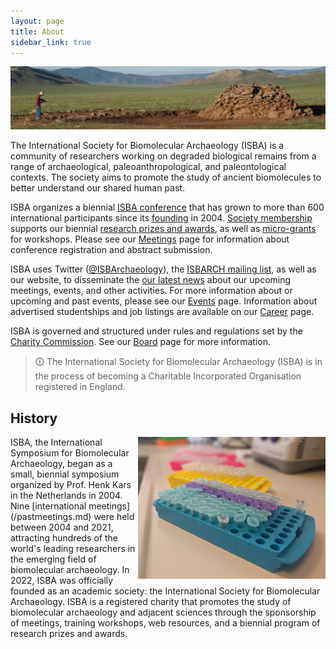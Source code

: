 ```yaml
---
layout: page
title: About
sidebar_link: true
---
```


![Khirigsuur](/assets/images/banners/khirigsuur.jpg)

The International Society for Biomolecular Archaeology (ISBA) is a community of researchers working on degraded biological remains from a range of archaeological, paleoanthropological, and paleontological contexts. The society aims to promote the study of ancient biomolecules to better understand our shared human past.

ISBA organizes a biennial [ISBA conference](/category/meetings.md) that has grown to more than 600 international participants since its [founding](/pastmeetings.md) in 2004. [Society membership](/membership) supports our biennial [research prizes and awards](/awards), as well as [micro-grants](/funding) for workshops. Please see our [Meetings](/category/meetings) page for information about conference registration and abstract submission.

ISBA uses Twitter ([@ISBArchaeology](https://twitter.com/ISBArchaeology)), the [ISBARCH mailing list](http://www.jiscmail.ac.uk/ISBARCH), as well as our website, to disseminate the [our latest news](/category/news) about our upcoming meetings, events, and other activities. For more information about or upcoming and past events, please see our [Events](/events) page. Information about advertised studentships and job listings are available on our [Career](/category/career) page.

ISBA is governed and structured under rules and regulations set by the [Charity Commission](https://www.gov.uk/government/organisations/charity-commission). See our [Board](/board) page for more information.

> 🛈 The International Society for Biomolecular Archaeology (ISBA) is in the process of becoming a Charitable Incorporated Organisation registered in England.

## History

<img align="right" width="300" src="/assets/images/misc/tube_rack.png">
ISBA, the International Symposium for Biomolecular Archaeology, began as a small, biennial symposium organized by Prof. Henk Kars in the Netherlands in 2004. Nine [international meetings](/pastmeetings.md) were held between 2004 and 2021, attracting hundreds of the world's leading researchers in the emerging field of biomolecular archaeology. In 2022, ISBA was officially founded as an academic society: the International Society for Biomolecular Archaeology. ISBA is a registered charity that promotes the study of biomolecular archaeology and adjacent sciences through the sponsorship of meetings, training workshops, web resources, and a biennial program of research prizes and awards.
